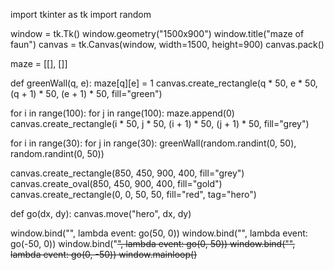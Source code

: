 import tkinter as tk
import random


window = tk.Tk()
window.geometry("1500x900")
window.title("maze of faun")
canvas = tk.Canvas(window, width=1500, height=900)
canvas.pack()

maze = [[], []]


def greenWall(q, e):
    maze[q][e] = 1
    canvas.create_rectangle(q * 50, e * 50, (q + 1) * 50, (e + 1) * 50, fill="green")


for i in range(100):
    for j in range(100):
        maze.append(0)
        canvas.create_rectangle(i * 50, j * 50, (i + 1) * 50, (j + 1) * 50, fill="grey")

for i in range(30):
    for j in range(30):
        greenWall(random.randint(0, 50), random.randint(0, 50))

canvas.create_rectangle(850, 450, 900, 400, fill="grey")
canvas.create_oval(850, 450, 900, 400, fill="gold")
canvas.create_rectangle(0, 0, 50, 50, fill="red", tag="hero")


def go(dx, dy):
    canvas.move("hero", dx, dy)


window.bind("<d>", lambda event: go(50, 0))
window.bind("<a>", lambda event: go(-50, 0))
window.bind("<s>", lambda event: go(0, 50))
window.bind("<w>", lambda event: go(0, -50))
window.mainloop()
